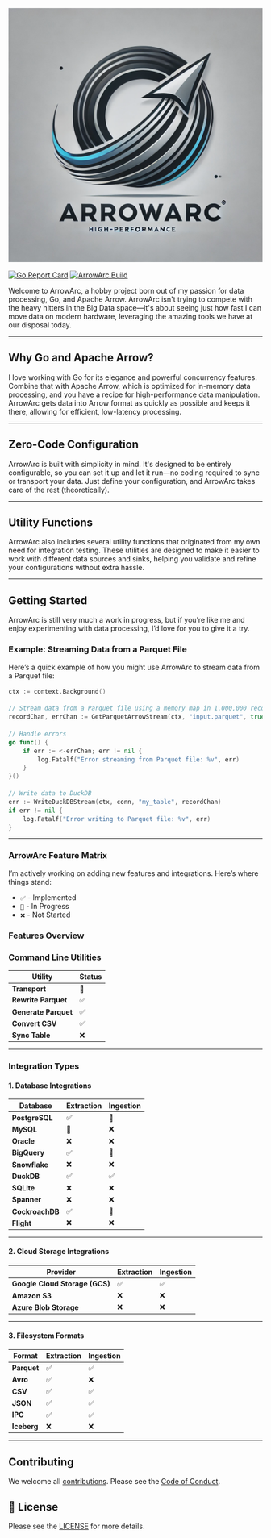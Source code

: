 ![Alt text](assets/images/ArrowArcLogo.png)

[![Go Report Card](https://goreportcard.com/badge/github.com/ArrowArc/ArrowArc)](https://goreportcard.com/report/github.com/ArrowArc/ArrowArc) [![ArrowArc Build](https://github.com/ArrowArc/ArrowArc/actions/workflows/ci.yml/badge.svg)](https://github.com/ArrowArc/ArrowArc/actions/workflows/ci.yml)

Welcome to ArrowArc, a hobby project born out of my passion for data processing, Go, and Apache Arrow. ArrowArc isn't trying to compete with the heavy hitters in the Big Data space—it's about seeing just how fast I can move data on modern hardware, leveraging the amazing tools we have at our disposal today.

---

## Why Go and Apache Arrow?

I love working with Go for its elegance and powerful concurrency features. Combine that with Apache Arrow, which is optimized for in-memory data processing, and you have a recipe for high-performance data manipulation. ArrowArc gets data into Arrow format as quickly as possible and keeps it there, allowing for efficient, low-latency processing.

---

## Zero-Code Configuration

ArrowArc is built with simplicity in mind. It's designed to be entirely configurable, so you can set it up and let it run—no coding required to sync or transport your data. Just define your configuration, and ArrowArc takes care of the rest (theoretically).

---

## Utility Functions

ArrowArc also includes several utility functions that originated from my own need for integration testing. These utilities are designed to make it easier to work with different data sources and sinks, helping you validate and refine your configurations without extra hassle.

---

## Getting Started

ArrowArc is still very much a work in progress, but if you’re like me and enjoy experimenting with data processing, I’d love for you to give it a try.

### Example: Streaming Data from a Parquet File

Here’s a quick example of how you might use ArrowArc to stream data from a Parquet file:

```go
ctx := context.Background()

// Stream data from a Parquet file using a memory map in 1,000,000 record batches
recordChan, errChan := GetParquetArrowStream(ctx, "input.parquet", true, 1000000)

// Handle errors
go func() {
    if err := <-errChan; err != nil {
        log.Fatalf("Error streaming from Parquet file: %v", err)
    }
}()

// Write data to DuckDB
err := WriteDuckDBStream(ctx, conn, "my_table", recordChan)
if err != nil {
    log.Fatalf("Error writing to Parquet file: %v", err)
}
```

---

### ArrowArc Feature Matrix

I’m actively working on adding new features and integrations. Here’s where things stand:

- `✅` - Implemented
- `🚧` - In Progress
- `❌` - Not Started

### Features Overview

### Command Line Utilities

| Utility             | Status       |
|---------------------|--------------|
| **Transport**       | 🚧           |
| **Rewrite Parquet** | ✅           |
| **Generate Parquet**| ✅           |
| **Convert CSV**     | ✅           |
| **Sync Table**      | ❌           |

---

### Integration Types

#### 1. Database Integrations

| Database        | Extraction | Ingestion |
|-----------------|------------|-----------|
| **PostgreSQL**  | ✅         | 🚧        |
| **MySQL**       | 🚧         | ❌        |
| **Oracle**      | ❌         | ❌        |
| **BigQuery**    | ✅         | 🚧        |
| **Snowflake**   | ❌         | ❌        |
| **DuckDB**      | ✅         | ✅        |
| **SQLite**      | ❌         | ❌        |
| **Spanner**     | ❌         | ❌        |
| **CockroachDB** | ✅         | 🚧        |
| **Flight**      | ❌         | ❌        |

---

#### 2. Cloud Storage Integrations

| Provider                         | Extraction | Ingestion |
|----------------------------------|------------|-----------|
| **Google Cloud Storage (GCS)**   | ✅         | ✅        |
| **Amazon S3**                    | ❌         | ❌        |
| **Azure Blob Storage**           | ❌         | ❌        |

---

#### 3. Filesystem Formats

| Format        | Extraction | Ingestion |
|---------------|------------|-----------|
| **Parquet**   | ✅         | ✅        |
| **Avro**      | ✅         | ❌        |
| **CSV**       | ✅         | ✅        |
| **JSON**      | ✅         | ✅        |
| **IPC**       | ✅         | ✅        |
| **Iceberg**   | ❌         | ❌        |

---

## Contributing

We welcome all [contributions](./CONTRIBUTING.md). Please see the [Code of Conduct](./CODE_OF_CONDUCT.md).

## :page_facing_up: License

Please see the [LICENSE](./LICENSE) for more details.
